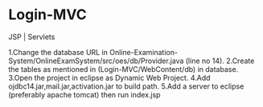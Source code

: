 # Login-MVC
JSP | Servlets




 1.Change the database URL in Online-Examination-System/OnlineExamSystem/src/oes/db/Provider.java (line no 14).
 2.Create the tables as mentioned in (Login-MVC/WebContent/db) in database.
 3.Open the project in eclipse as Dynamic Web Project. 
 4.Add ojdbc14.jar,mail.jar,activation.jar to build path. 
 5.Add a server to eclipse (preferably apache tomcat) then run index.jsp
